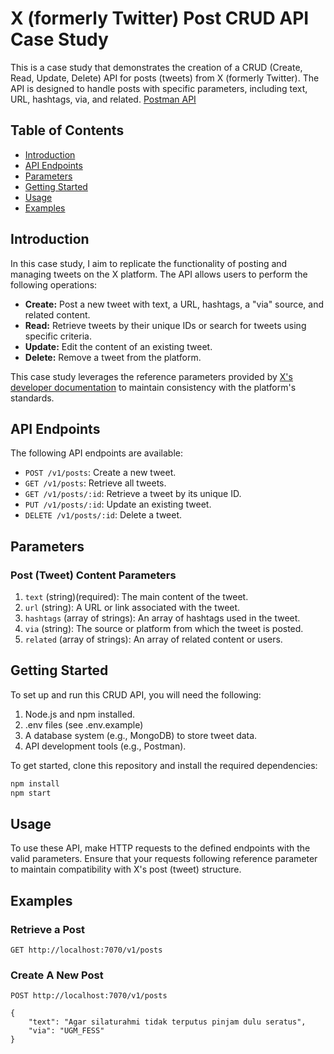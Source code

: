 # X (formerly Twitter) Post CRUD API Case Study

This is a case study that demonstrates the creation of a CRUD (Create, Read, Update, Delete) API for posts (tweets) from X (formerly Twitter). The API is designed to handle posts with specific parameters, including text, URL, hashtags, via, and related. [Postman API](https://api.postman.com/collections/28050350-f17473ac-792b-4e6c-9c7e-79d2816abed0?access_key=PMAT-01HD1Y44390QY4GFHFEJ4A34ZK)

## Table of Contents
- [Introduction](#introduction)
- [API Endpoints](#api-endpoints)
- [Parameters](#parameters)
- [Getting Started](#getting-started)
- [Usage](#usage)
- [Examples](#examples)

## Introduction

In this case study, I aim to replicate the functionality of posting and managing tweets on the X platform. The API allows users to perform the following operations:

- **Create:** Post a new tweet with text, a URL, hashtags, a "via" source, and related content.
- **Read:** Retrieve tweets by their unique IDs or search for tweets using specific criteria.
- **Update:** Edit the content of an existing tweet.
- **Delete:** Remove a tweet from the platform.

This case study leverages the reference parameters provided by [X's developer documentation](https://developer.x.com/) to maintain consistency with the platform's standards.

## API Endpoints

The following API endpoints are available:

- `POST /v1/posts`: Create a new tweet.
- `GET /v1/posts`: Retrieve all tweets.
- `GET /v1/posts/:id`: Retrieve a tweet by its unique ID.
- `PUT /v1/posts/:id`: Update an existing tweet.
- `DELETE /v1/posts/:id`: Delete a tweet.

## Parameters

### Post (Tweet) Content Parameters

1. `text` (string)(required): The main content of the tweet.
2. `url` (string): A URL or link associated with the tweet.
3. `hashtags` (array of strings): An array of hashtags used in the tweet.
4. `via` (string): The source or platform from which the tweet is posted.
5. `related` (array of strings): An array of related content or users.

## Getting Started

To set up and run this CRUD API, you will need the following:

1. Node.js and npm installed.
2. .env files (see .env.example)
3. A database system (e.g., MongoDB) to store tweet data.
4. API development tools (e.g., Postman).

To get started, clone this repository and install the required dependencies:

```bash
npm install
npm start
```

## Usage

To use these API, make HTTP requests to the defined endpoints with the valid parameters. Ensure that your requests following reference parameter to maintain compatibility with X's post (tweet) structure.

## Examples

### Retrieve a Post

```http
GET http://localhost:7070/v1/posts
```

### Create A New Post

```http
POST http://localhost:7070/v1/posts

{
    "text": "Agar silaturahmi tidak terputus pinjam dulu seratus",
    "via": "UGM_FESS"
}
```